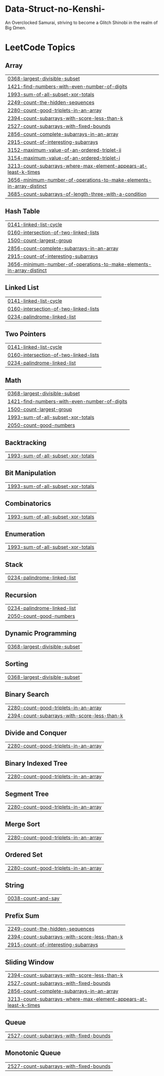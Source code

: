 # Data-Struct-no-Kenshi-
An Overclocked Samurai, striving to become a Glitch Shinobi in the realm of Big Ωmen.

<!---LeetCode Topics Start-->
# LeetCode Topics
## Array
|  |
| ------- |
| [0368-largest-divisible-subset](https://github.com/gingerjabami/Ghost-in-the-Code/tree/master/0368-largest-divisible-subset) |
| [1421-find-numbers-with-even-number-of-digits](https://github.com/gingerjabami/Ghost-in-the-Code/tree/master/1421-find-numbers-with-even-number-of-digits) |
| [1993-sum-of-all-subset-xor-totals](https://github.com/gingerjabami/Ghost-in-the-Code/tree/master/1993-sum-of-all-subset-xor-totals) |
| [2249-count-the-hidden-sequences](https://github.com/gingerjabami/Ghost-in-the-Code/tree/master/2249-count-the-hidden-sequences) |
| [2280-count-good-triplets-in-an-array](https://github.com/gingerjabami/Ghost-in-the-Code/tree/master/2280-count-good-triplets-in-an-array) |
| [2394-count-subarrays-with-score-less-than-k](https://github.com/gingerjabami/Ghost-in-the-Code/tree/master/2394-count-subarrays-with-score-less-than-k) |
| [2527-count-subarrays-with-fixed-bounds](https://github.com/gingerjabami/Ghost-in-the-Code/tree/master/2527-count-subarrays-with-fixed-bounds) |
| [2856-count-complete-subarrays-in-an-array](https://github.com/gingerjabami/Ghost-in-the-Code/tree/master/2856-count-complete-subarrays-in-an-array) |
| [2915-count-of-interesting-subarrays](https://github.com/gingerjabami/Ghost-in-the-Code/tree/master/2915-count-of-interesting-subarrays) |
| [3152-maximum-value-of-an-ordered-triplet-ii](https://github.com/gingerjabami/Ghost-in-the-Code/tree/master/3152-maximum-value-of-an-ordered-triplet-ii) |
| [3154-maximum-value-of-an-ordered-triplet-i](https://github.com/gingerjabami/Ghost-in-the-Code/tree/master/3154-maximum-value-of-an-ordered-triplet-i) |
| [3213-count-subarrays-where-max-element-appears-at-least-k-times](https://github.com/gingerjabami/Ghost-in-the-Code/tree/master/3213-count-subarrays-where-max-element-appears-at-least-k-times) |
| [3656-minimum-number-of-operations-to-make-elements-in-array-distinct](https://github.com/gingerjabami/Ghost-in-the-Code/tree/master/3656-minimum-number-of-operations-to-make-elements-in-array-distinct) |
| [3685-count-subarrays-of-length-three-with-a-condition](https://github.com/gingerjabami/Ghost-in-the-Code/tree/master/3685-count-subarrays-of-length-three-with-a-condition) |
## Hash Table
|  |
| ------- |
| [0141-linked-list-cycle](https://github.com/gingerjabami/Ghost-in-the-Code/tree/master/0141-linked-list-cycle) |
| [0160-intersection-of-two-linked-lists](https://github.com/gingerjabami/Ghost-in-the-Code/tree/master/0160-intersection-of-two-linked-lists) |
| [1500-count-largest-group](https://github.com/gingerjabami/Ghost-in-the-Code/tree/master/1500-count-largest-group) |
| [2856-count-complete-subarrays-in-an-array](https://github.com/gingerjabami/Ghost-in-the-Code/tree/master/2856-count-complete-subarrays-in-an-array) |
| [2915-count-of-interesting-subarrays](https://github.com/gingerjabami/Ghost-in-the-Code/tree/master/2915-count-of-interesting-subarrays) |
| [3656-minimum-number-of-operations-to-make-elements-in-array-distinct](https://github.com/gingerjabami/Ghost-in-the-Code/tree/master/3656-minimum-number-of-operations-to-make-elements-in-array-distinct) |
## Linked List
|  |
| ------- |
| [0141-linked-list-cycle](https://github.com/gingerjabami/Ghost-in-the-Code/tree/master/0141-linked-list-cycle) |
| [0160-intersection-of-two-linked-lists](https://github.com/gingerjabami/Ghost-in-the-Code/tree/master/0160-intersection-of-two-linked-lists) |
| [0234-palindrome-linked-list](https://github.com/gingerjabami/Ghost-in-the-Code/tree/master/0234-palindrome-linked-list) |
## Two Pointers
|  |
| ------- |
| [0141-linked-list-cycle](https://github.com/gingerjabami/Ghost-in-the-Code/tree/master/0141-linked-list-cycle) |
| [0160-intersection-of-two-linked-lists](https://github.com/gingerjabami/Ghost-in-the-Code/tree/master/0160-intersection-of-two-linked-lists) |
| [0234-palindrome-linked-list](https://github.com/gingerjabami/Ghost-in-the-Code/tree/master/0234-palindrome-linked-list) |
## Math
|  |
| ------- |
| [0368-largest-divisible-subset](https://github.com/gingerjabami/Ghost-in-the-Code/tree/master/0368-largest-divisible-subset) |
| [1421-find-numbers-with-even-number-of-digits](https://github.com/gingerjabami/Ghost-in-the-Code/tree/master/1421-find-numbers-with-even-number-of-digits) |
| [1500-count-largest-group](https://github.com/gingerjabami/Ghost-in-the-Code/tree/master/1500-count-largest-group) |
| [1993-sum-of-all-subset-xor-totals](https://github.com/gingerjabami/Ghost-in-the-Code/tree/master/1993-sum-of-all-subset-xor-totals) |
| [2050-count-good-numbers](https://github.com/gingerjabami/Ghost-in-the-Code/tree/master/2050-count-good-numbers) |
## Backtracking
|  |
| ------- |
| [1993-sum-of-all-subset-xor-totals](https://github.com/gingerjabami/Ghost-in-the-Code/tree/master/1993-sum-of-all-subset-xor-totals) |
## Bit Manipulation
|  |
| ------- |
| [1993-sum-of-all-subset-xor-totals](https://github.com/gingerjabami/Ghost-in-the-Code/tree/master/1993-sum-of-all-subset-xor-totals) |
## Combinatorics
|  |
| ------- |
| [1993-sum-of-all-subset-xor-totals](https://github.com/gingerjabami/Ghost-in-the-Code/tree/master/1993-sum-of-all-subset-xor-totals) |
## Enumeration
|  |
| ------- |
| [1993-sum-of-all-subset-xor-totals](https://github.com/gingerjabami/Ghost-in-the-Code/tree/master/1993-sum-of-all-subset-xor-totals) |
## Stack
|  |
| ------- |
| [0234-palindrome-linked-list](https://github.com/gingerjabami/Ghost-in-the-Code/tree/master/0234-palindrome-linked-list) |
## Recursion
|  |
| ------- |
| [0234-palindrome-linked-list](https://github.com/gingerjabami/Ghost-in-the-Code/tree/master/0234-palindrome-linked-list) |
| [2050-count-good-numbers](https://github.com/gingerjabami/Ghost-in-the-Code/tree/master/2050-count-good-numbers) |
## Dynamic Programming
|  |
| ------- |
| [0368-largest-divisible-subset](https://github.com/gingerjabami/Ghost-in-the-Code/tree/master/0368-largest-divisible-subset) |
## Sorting
|  |
| ------- |
| [0368-largest-divisible-subset](https://github.com/gingerjabami/Ghost-in-the-Code/tree/master/0368-largest-divisible-subset) |
## Binary Search
|  |
| ------- |
| [2280-count-good-triplets-in-an-array](https://github.com/gingerjabami/Ghost-in-the-Code/tree/master/2280-count-good-triplets-in-an-array) |
| [2394-count-subarrays-with-score-less-than-k](https://github.com/gingerjabami/Ghost-in-the-Code/tree/master/2394-count-subarrays-with-score-less-than-k) |
## Divide and Conquer
|  |
| ------- |
| [2280-count-good-triplets-in-an-array](https://github.com/gingerjabami/Ghost-in-the-Code/tree/master/2280-count-good-triplets-in-an-array) |
## Binary Indexed Tree
|  |
| ------- |
| [2280-count-good-triplets-in-an-array](https://github.com/gingerjabami/Ghost-in-the-Code/tree/master/2280-count-good-triplets-in-an-array) |
## Segment Tree
|  |
| ------- |
| [2280-count-good-triplets-in-an-array](https://github.com/gingerjabami/Ghost-in-the-Code/tree/master/2280-count-good-triplets-in-an-array) |
## Merge Sort
|  |
| ------- |
| [2280-count-good-triplets-in-an-array](https://github.com/gingerjabami/Ghost-in-the-Code/tree/master/2280-count-good-triplets-in-an-array) |
## Ordered Set
|  |
| ------- |
| [2280-count-good-triplets-in-an-array](https://github.com/gingerjabami/Ghost-in-the-Code/tree/master/2280-count-good-triplets-in-an-array) |
## String
|  |
| ------- |
| [0038-count-and-say](https://github.com/gingerjabami/Ghost-in-the-Code/tree/master/0038-count-and-say) |
## Prefix Sum
|  |
| ------- |
| [2249-count-the-hidden-sequences](https://github.com/gingerjabami/Ghost-in-the-Code/tree/master/2249-count-the-hidden-sequences) |
| [2394-count-subarrays-with-score-less-than-k](https://github.com/gingerjabami/Ghost-in-the-Code/tree/master/2394-count-subarrays-with-score-less-than-k) |
| [2915-count-of-interesting-subarrays](https://github.com/gingerjabami/Ghost-in-the-Code/tree/master/2915-count-of-interesting-subarrays) |
## Sliding Window
|  |
| ------- |
| [2394-count-subarrays-with-score-less-than-k](https://github.com/gingerjabami/Ghost-in-the-Code/tree/master/2394-count-subarrays-with-score-less-than-k) |
| [2527-count-subarrays-with-fixed-bounds](https://github.com/gingerjabami/Ghost-in-the-Code/tree/master/2527-count-subarrays-with-fixed-bounds) |
| [2856-count-complete-subarrays-in-an-array](https://github.com/gingerjabami/Ghost-in-the-Code/tree/master/2856-count-complete-subarrays-in-an-array) |
| [3213-count-subarrays-where-max-element-appears-at-least-k-times](https://github.com/gingerjabami/Ghost-in-the-Code/tree/master/3213-count-subarrays-where-max-element-appears-at-least-k-times) |
## Queue
|  |
| ------- |
| [2527-count-subarrays-with-fixed-bounds](https://github.com/gingerjabami/Ghost-in-the-Code/tree/master/2527-count-subarrays-with-fixed-bounds) |
## Monotonic Queue
|  |
| ------- |
| [2527-count-subarrays-with-fixed-bounds](https://github.com/gingerjabami/Ghost-in-the-Code/tree/master/2527-count-subarrays-with-fixed-bounds) |
<!---LeetCode Topics End-->